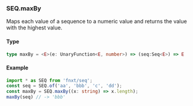 ### SEQ.maxBy
Maps each value of a sequence to a numeric value and returns the value with the highest value.

#### Type
```ts
type maxBy = <E>(e: UnaryFunction<E, number>) => (seq:Seq<E>) => E
```

#### Example
```ts
import * as SEQ from 'fnxt/seq';
const seq = SEQ.of('aa', 'bbb', 'c', 'dd');
const maxBy = SEQ.maxBy((x: string) => x.length);
maxBy(seq) // -> 'bbb'
```
